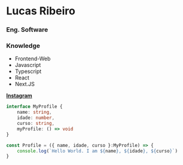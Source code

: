 # Lucas Ribeiro

### **Eng. Software** 

### **Knowledge**
- Frontend-Web
- Javascript
- Typescript
- React
- Next.JS

[**Instagram**](https://www.instagram.com/lucas.rl7/)

```typescript
interface MyProfile {
    name: string,
    idade: number,
    curso: string,
    myProfile: () => void
}

const Profile = ({ name, idade, curso }:MyProfile) => {
    console.log(`Hello World. I am ${name}, ${idade}, ${curso}`)
}
```
